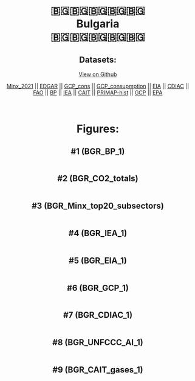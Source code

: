 
<center>
<h1 align="center">
🇧🇬🇧🇬🇧🇬🇧🇬🇧🇬
<br>
Bulgaria
<br>
🇧🇬🇧🇬🇧🇬🇧🇬🇧🇬
</h1>
<h2>Datasets:</h2>
<p><a href="https://github.com/dquintani/Greenhouse-Data/tree/master/country_data/BGR_Bulgaria/data">View on Github</a>
<br></p><p><a href="data/BGR_Minx_2021.csv">Minx_2021</a> || <a href="data/BGR_EDGAR.csv">EDGAR</a> || <a href="data/BGR_GCP_cons.csv">GCP_cons</a> || <a href="data/BGR_GCP_consupmption.csv">GCP_consupmption</a> || <a href="data/BGR_EIA.csv">EIA</a> || <a href="data/BGR_CDIAC.csv">CDIAC</a> || <a href="data/BGR_FAO.csv">FAO</a> || <a href="data/BGR_BP.csv">BP</a> || <a href="data/BGR_IEA.csv">IEA</a> || <a href="data/BGR_CAIT.csv">CAIT</a> || <a href="data/BGR_PRIMAP-hist.csv">PRIMAP-hist</a> || <a href="data/BGR_GCP.csv">GCP</a> || <a href="data/BGR_EPA.csv">EPA</a></p><p><br></p>
<h1>Figures:</h1><h2>#1 (BGR_BP_1)</h2>
<p><img alt="" src="figures/BGR_BP_1.png" /></p><h2>#2 (BGR_CO2_totals)</h2>
<p><img alt="" src="figures/BGR_CO2_totals.png" /></p><h2>#3 (BGR_Minx_top20_subsectors)</h2>
<p><img alt="" src="figures/BGR_Minx_top20_subsectors.png" /></p><h2>#4 (BGR_IEA_1)</h2>
<p><img alt="" src="figures/BGR_IEA_1.png" /></p><h2>#5 (BGR_EIA_1)</h2>
<p><img alt="" src="figures/BGR_EIA_1.png" /></p><h2>#6 (BGR_GCP_1)</h2>
<p><img alt="" src="figures/BGR_GCP_1.png" /></p><h2>#7 (BGR_CDIAC_1)</h2>
<p><img alt="" src="figures/BGR_CDIAC_1.png" /></p><h2>#8 (BGR_UNFCCC_AI_1)</h2>
<p><img alt="" src="figures/BGR_UNFCCC_AI_1.png" /></p><h2>#9 (BGR_CAIT_gases_1)</h2>
<p><img alt="" src="figures/BGR_CAIT_gases_1.png" /></p>
